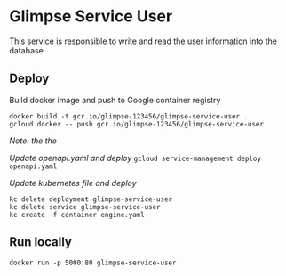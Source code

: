 Glimpse Service User
====================

This service is responsible to write and read the user information into the database


Deploy
------
Build docker image and push to Google container registry
```
docker build -t gcr.io/glimpse-123456/glimpse-service-user .
gcloud docker -- push gcr.io/glimpse-123456/glimpse-service-user
```
*Note: the the*


*Update openapi.yaml and deploy*
```gcloud service-management deploy openapi.yaml```

*Update kubernetes file and deploy*
```
kc delete deployment glimpse-service-user
kc delete service glimpse-service-user
kc create -f container-engine.yaml
```



Run locally
-----------
```docker run -p 5000:80 glimpse-service-user```


